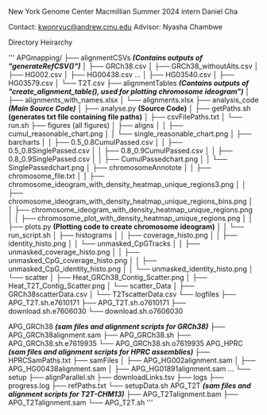 New York Genome Center Macmillian Summer 2024 intern Daniel Cha

Contact: kwonryuc@andrew.cmu.edu
Advisor: Nyasha Chambwe

Directory Heirarchy

'''
APGmapping/
├── alignmentCSVs ***(Contains outputs of "generateRefCSV()")***
│   ├── GRCh38.csv
│   ├── GRCh38_withoutAlts.csv
│   ├── HG002.csv
│   ├── HG00438.csv
...
│   ├── HG03540.csv
│   ├── HG03579.csv
│   └── T2T.csv
├── alignmentTables ***(Contains outputs of "create_alignment_table(), used for plotting chromosome ideogram")***
│   ├── alignments_with_names.xlsx
│   └── alignments.xlsx
├── analysis_code ***(Main Source Code)***
│   ├── analyse.py **(Source Code)**
│   ├── getPaths.sh **(generates txt file containing file paths)**
│   ├── csvFilePaths.txt
│   └── run.sh 
├── figures (all figures)
│   ├── aligns
│   │   ├── cumul_reasonable_chart.png
│   │   └── single_reasonable_chart.png
│   ├── barcharts
│   │   ├── 0.5_0.8CumulPassed.csv
│   │   ├── 0.5_0.8SinglePassed.csv
│   │   ├── 0.8_0.9CumulPassed.csv
│   │   ├── 0.8_0.9SinglePassed.csv
│   │   ├── CumulPassedchart.png
│   │   └── SinglePassedchart.png
│   ├── chromosomeAnnotote
│   │   ├── chromosome_file.txt
│   │   ├── chromosome_ideogram_with_density_heatmap_unique_regions3.png
│   │   ├── chromosome_ideogram_with_density_heatmap_unique_regions_bins.png
│   │   ├── chromosome_ideogram_with_density_heatmap_unique_regions.png
│   │   ├── chromosome_plot_with_density_heatmap_unique_regions.png
│   │   ├── plots.py **(Plotting code to create chromosome ideogram)**
│   │   └── run_script.sh
│   ├── histograms
│   │   ├── coverage_histo.png
│   │   ├── identity_histo.png
│   │   └── unmasked_CpGTracks
│   │       ├── unmasked_coverage_histo.png
│   │       ├── unmasked_CpG_coverage_histo.png
│   │       ├── unmasked_CpG_identity_histo.png
│   │       └── unmasked_identity_histo.png
│   └── scatter
│       ├── Heat_GRCh38_Contig_Scatter.png
│       ├── Heat_T2T_Contig_Scatter.png
│       └── scatter_Data
│           ├── GRCh38scatterData.csv
│           └── T2TscatterData.csv
└── logfiles
    ├── APG_T2T.sh.e7610171
    ├── APG_T2T.sh.o7610171
    ├── download.sh.e7606030
    └── download.sh.o7606030

APG_GRCh38 ***(sam files and alignment scripts for GRCh38)***
├── APG_GRCh38alignment.sam
├── APG_GRCh38.sh
├── APG_GRCh38.sh.e7619935
└── APG_GRCh38.sh.o7619935
APG_HPRC ***(sam files and alignment scripts for HPRC assemblies)***
├── HPRCSamPaths.txt
├── samFiles
│   ├── APG_HG002alignment.sam
│   ├── APG_HG00438alignment.sam
│   ├── APG_HG01891alignment.sam
...
└── setup
    ├── alignParallel.sh
    ├── downloadLinks.tsv
    ├── logs
    ├── progress.log
    ├── refPaths.txt
    └── setupData.sh
APG_T2T ***(sam files and alignment scripts for T2T-CHM13)***
├── APG_T2Talignment.bam
├── APG_T2Talignment.sam
└── APG_T2T.sh
'''
